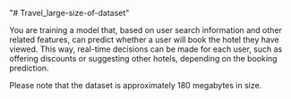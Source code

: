 "# Travel_large-size-of-dataset" 

You are training a model that, based on user search information and other related features, can predict whether a user will book the hotel they have viewed. This way, real-time decisions can be made for each user, such as offering discounts or suggesting other hotels, depending on the booking prediction.

Please note that the dataset is approximately 180 megabytes in size. 
